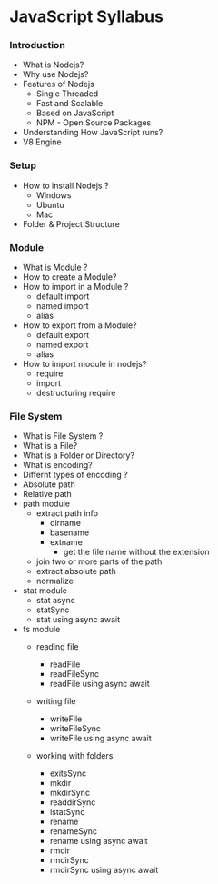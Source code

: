 # JavaScript Syllabus

### Introduction

- What is Nodejs?
- Why use Nodejs?
- Features of Nodejs
  - Single Threaded
  - Fast and Scalable
  - Based on JavaScript
  - NPM - Open Source Packages
- Understanding How JavaScript runs?
- V8 Engine

### Setup
- How to install Nodejs ?
  - Windows
  - Ubuntu
  - Mac
- Folder & Project Structure

### Module
- What is Module ?
- How to create a Module?
- How to import in a Module ?
  - default import
  - named import
  - alias
- How to export from a Module?
  - default export
  - named export
  - alias
- How to import module in nodejs?
  - require
  - import
  - destructuring require

### File System
- What is File System ?
- What is a File?
- What is a Folder or Directory?
- What is encoding?
- Differnt types of encoding ?
- Absolute path
- Relative path
- path module
  - extract path info
    - dirname
    - basename
    - extname
      - get the file name without the extension   
  - join two or more parts of the path
  - extract absolute path
  - normalize
- stat module
  - stat async
  - statSync
  - stat using async await
- fs module
  - reading file
    - readFile
    - readFileSync
    - readFile using async await
  - writing file
    - writeFile
    - writeFileSync
    - writeFile using async await

  - working with folders
    - exitsSync
    - mkdir
    - mkdirSync
    - readdirSync   
    - lstatSync
    - rename
    - renameSync
    - rename using async await
    - rmdir
    - rmdirSync
    - rmdirSync using async await
